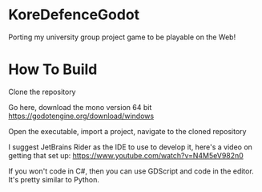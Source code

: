 # KoreDefenceGodot
Porting my university group project game to be playable on the Web!

# How To Build

Clone the repository

Go here, download the mono version 64 bit
https://godotengine.org/download/windows

Open the executable, import a project, navigate to the cloned repository

I suggest JetBrains Rider as the IDE to use to develop it, here's a video on getting that set up:
https://www.youtube.com/watch?v=N4M5eV982n0

If you won't code in C#, then you can use GDScript and code in the editor. It's pretty similar to Python.
